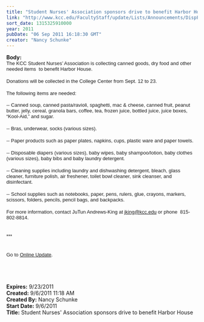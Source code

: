 ```yaml
---
title: "Student Nurses' Association sponsors drive to benefit Harbor House"
link: "http://www.kcc.edu/FacultyStaff/update/Lists/Announcements/DispForm.aspx?ID=431"
sort_date: 1315325910000
year: 2011
pubDate: "06 Sep 2011 16:18:30 GMT"
creator: "Nancy Schunke"
---
```


<div><b>Body:</b> <div class=ExternalClass954AB0D683AE47DB90B1C57077A038F5>
<div>
<p style="margin:0in 0in 0pt" class=MsoNormal><font size=2 face=Arial>The KCC Student Nurses’ Association is collecting canned goods, dry food and other needed items  to benefit Harbor House. </font></p>
<p style="margin:0in 0in 0pt" class=MsoNormal> </p>
<p style="margin:0in 0in 0pt" class=MsoNormal><font size=2 face=Arial>Donations will be collected in the College Center from Sept. 12 to 23.</font></p>
<p style="margin:0in 0in 0pt" class=MsoNormal><font size=2 face=Arial></font> </p>
<p style="margin:0in 0in 0pt" class=MsoNormal><font size=2 face=Arial>The following items are needed:</font></p>
<p style="margin:0in 0in 0pt" class=MsoNormal><font face=Arial><span lang=X-NONE><span>                   </span></span><span lang=X-NONE><span>  </span></span></font><span lang=X-NONE><font size=2 face=Arial> </font></p>
<p style="margin:0in 0in 0pt" class=MsoNormal><font size=2 face=Arial>-- Canned soup, canned pasta/ravioli, spaghetti, mac &amp; cheese, canned fruit, peanut butter, jelly, cereal, granola bars, coffee, tea, frozen juice, bottled juice, juice boxes, “Kool-Aid,” and sugar.</font></p>
<p style="margin:0in 0in 0pt" class=MsoNormal><font size=2 face=Arial></font> </p>
<p style="margin:0in 0in 0pt" class=MsoNormal><font size=2 face=Arial>-- Bras, underwear, socks (various sizes). </font></p>
<p style="margin:0in 0in 0pt" class=MsoNormal><font size=2 face=Arial></font> </p>
<p style="margin:0in 0in 0pt" class=MsoNormal><font size=2 face=Arial>-- Paper products such as paper plates, napkins, cups, plastic ware and paper towels.</font></p>
<p style="margin:0in 0in 0pt" class=MsoNormal><font size=2 face=Arial></font> </p>
<p style="margin:0in 0in 0pt" class=MsoNormal><font size=2 face=Arial>-- Disposable diapers (various sizes), baby wipes, baby shampoo/lotion, baby clothes (various sizes), baby bibs and baby laundry detergent.</font></p>
<p style="margin:0in 0in 0pt" class=MsoNormal><font size=2 face=Arial></font> </p>
<p style="margin:0in 0in 0pt" class=MsoNormal><font size=2 face=Arial>-- Cleaning supplies including laundry and dishwashing detergent, bleach, glass cleaner, furniture polish, air freshener, toilet bowl cleaner, sink cleanser, and disinfectant.</font></p>
<p style="margin:0in 0in 0pt" class=MsoNormal><font size=2 face=Arial></font> </p>
<p style="margin:0in 0in 0pt" class=MsoNormal><font size=2 face=Arial>-- School supplies such as notebooks, paper, pens, rulers, glue, crayons, markers, scissors, folders, pencils, pencil bags, and backpacks.</font></p>
<p style="margin:0in 0in 0pt" class=MsoNormal><font size=2 face=Arial></font></span> </p>
<p style="margin:0in 0in 0pt" class=MsoNormal><font size=2 face=Arial>For more information, contact JuTun Andrews-King at </font><a href="mailto:jking@kcc.edu"><font size=2 face=Arial>jking@kcc.edu</font></a><font size=2 face=Arial> or phone  815-802-8814.</font></p>
<p style="margin:0in 0in 0pt" class=MsoNormal><font size=2 face=Arial></font> </p>
<p style="margin:0in 0in 0pt" class=MsoNormal><font size=2 face=Arial></font> </p>
<p style="margin:0in 0in 0pt" class=MsoNormal><font size=2 face=Arial>***</font></p>
<p style="margin:0in 0in 0pt" class=MsoNormal><font size=2 face=Arial></font> </p>
<p style="margin:0in 0in 0pt" class=MsoNormal><font size=2 face=Arial></font> </p>
<p style="margin:0in 0in 0pt" class=MsoNormal><font size=2 face=Arial>Go to <a href="/update">Online Update</a>.</font></p>
<p style="margin:0in 0in 0pt" class=MsoNormal><font size=2 face=Arial></font> </p>
<p style="margin:0in 0in 0pt" class=MsoNormal><font size=2 face=Arial></font> </p>
<p style="margin:0in 0in 0pt" class=MsoNormal><font size=2 face=Arial></font> </p>
<p style="margin:0in 0in 0pt" class=MsoNormal><font size=2 face=Arial></font> </p></div></div></div>
<div><b>Expires:</b> 9/23/2011</div>
<div><b>Created:</b> 9/6/2011 11:18 AM</div>
<div><b>Created By:</b> Nancy Schunke</div>
<div><b>Start Date:</b> 9/6/2011</div>
<div><b>Title:</b> Student Nurses&#39; Association sponsors drive to benefit Harbor House</div>
